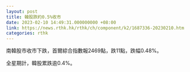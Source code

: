 ```yaml
---
layout: post
title: 韓股跌約0.5%收市
date: 2023-02-10 14:49:31.000000000 +08:00
link: https://news.rthk.hk/rthk/ch/component/k2/1687336-20230210.htm
categories: rthk
---
```


南韓股市收市下跌，首爾綜合指數報2469點，跌11點，跌幅0.48%。

全星期計，韓股累跌逾0.4%。
